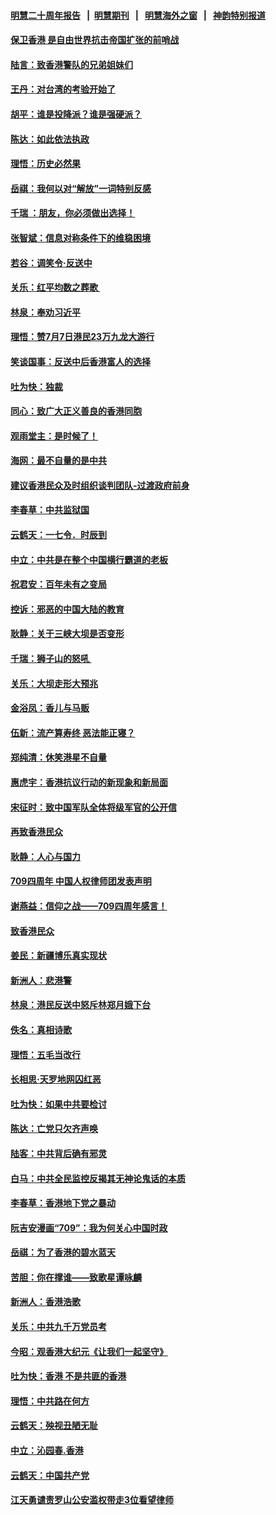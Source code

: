 #### [明慧二十周年报告](https://github.com/gfw-breaker/mh-reports/blob/master/README.md?t=07190218) &nbsp;&nbsp;|&nbsp;&nbsp;[明慧期刊](https://github.com/gfw-breaker/mh-qikan) &nbsp;&nbsp;|&nbsp;&nbsp; [明慧海外之窗](https://github.com/gfw-breaker/mh-news/blob/master/README.md?t=07190218) &nbsp;&nbsp;|&nbsp;&nbsp; [神韵特别报道](https://github.com/gfw-breaker/mh-news/blob/master/shenyun.md?t=07190218) 

#### [保卫香港 是自由世界抗击帝国扩张的前哨战](../pages/nsc993/n11393186.md?t=07190218) 

#### [陆言：致香港警队的兄弟姐妹们](../pages/nsc993/n11392281.md?t=07190218) 

#### [王丹：对台湾的考验开始了](../pages/nsc993/n11391258.md?t=07190218) 

#### [胡平：谁是投降派？谁是强硬派？](../pages/nsc993/n11391224.md?t=07190218) 

#### [陈达：如此依法执政](../pages/nsc993/n11388999.md?t=07190218) 

#### [理悟：历史必然果](../pages/nsc993/n11388741.md?t=07190218) 

#### [岳祺：我何以对“解放”一词特别反感](../pages/nsc993/n11385696.md?t=07190218) 

#### [千瑞 ：朋友，你必须做出选择！](../pages/nsc993/n11384949.md?t=07190218) 

#### [张智斌：信息对称条件下的维稳困境](../pages/nsc993/n11384812.md?t=07190218) 

#### [若谷：调笑令‧反送中](../pages/nsc993/n11383745.md?t=07190218) 

#### [关乐：红平均数之葬歌 ](../pages/nsc993/n11383498.md?t=07190218) 

#### [林泉：奉劝习近平](../pages/nsc993/n11383487.md?t=07190218) 

#### [理悟：赞7月7日港民23万九龙大游行](../pages/nsc993/n11383473.md?t=07190218) 

#### [笑谈国事：反送中后香港富人的选择](../pages/nsc993/n11382020.md?t=07190218) 

#### [吐为快：独裁](../pages/nsc993/n11382755.md?t=07190218) 

#### [同心：致广大正义善良的香港同胞](../pages/nsc993/n11382745.md?t=07190218) 

#### [观雨堂主：是时候了！](../pages/nsc993/n11382737.md?t=07190218) 

#### [海网：最不自量的是中共](../pages/nsc993/n11380440.md?t=07190218) 

#### [建议香港民众及时组织谈判团队-过渡政府前身](../pages/nsc993/n11379909.md?t=07190218) 

#### [李春草：中共监狱国](../pages/nsc993/n11378989.md?t=07190218) 

#### [云鹤天：一七令．时辰到](../pages/nsc993/n11379260.md?t=07190218) 

#### [中立：中共是在整个中国横行霸道的老板](../pages/nsc993/n11378382.md?t=07190218) 

#### [祝君安：百年未有之变局](../pages/nsc993/n11378376.md?t=07190218) 

#### [控诉：邪恶的中国大陆的教育](../pages/nsc993/n11378344.md?t=07190218) 

#### [耿静：关于三峡大坝是否变形](../pages/nsc993/n11375879.md?t=07190218) 

#### [千瑞：狮子山的怒吼 ](../pages/nsc993/n11375644.md?t=07190218) 

#### [关乐：大坝走形大预兆](../pages/nsc993/n11375629.md?t=07190218) 

#### [金浴凤：香儿与马贩](../pages/nsc993/n11375580.md?t=07190218) 

#### [伍新：流产算寿终  恶法能正寝？](../pages/nsc993/n11375581.md?t=07190218) 

#### [郑纯清：休笑港星不自量](../pages/nsc993/n11375555.md?t=07190218) 

#### [惠虎宇：香港抗议行动的新现象和新局面](../pages/nsc993/n11375501.md?t=07190218) 

#### [宋征时：致中国军队全体将级军官的公开信](../pages/nsc993/n11373354.md?t=07190218) 

#### [再致香港民众](../pages/nsc993/n11373870.md?t=07190218) 

#### [耿静：人心与国力](../pages/nsc993/n11373759.md?t=07190218) 

#### [709四周年 中国人权律师团发表声明](../pages/nsc993/n11373565.md?t=07190218) 

#### [谢燕益：信仰之战——709四周年感言！](../pages/nsc993/n11373388.md?t=07190218) 

#### [致香港民众](../pages/nsc993/n11373286.md?t=07190218) 

#### [姜民：新疆博乐真实现状](../pages/nsc993/n11371223.md?t=07190218) 

#### [新洲人：悲港警](../pages/nsc993/n11371174.md?t=07190218) 

#### [林泉：港民反送中怒斥林郑月娥下台](../pages/nsc993/n11370676.md?t=07190218) 

#### [佚名：真相诗歌](../pages/nsc993/n11370666.md?t=07190218) 

#### [理悟：五毛当改行](../pages/nsc993/n11369314.md?t=07190218) 

#### [长相思‧天罗地网囚红恶](../pages/nsc993/n11368444.md?t=07190218) 

#### [吐为快：如果中共要检讨](../pages/nsc993/n11368441.md?t=07190218) 

#### [陈达：亡党只欠齐声唤](../pages/nsc993/n11367838.md?t=07190218) 

#### [陆客：中共背后确有邪灵](../pages/nsc993/n11365263.md?t=07190218) 

#### [白马：中共全民监控反揭其无神论鬼话的本质](../pages/nsc993/n11365236.md?t=07190218) 

#### [李春草：香港地下党之暴动](../pages/nsc993/n11365210.md?t=07190218) 

#### [阮吉安漫画“709”：我为何关心中国时政](../pages/nsc993/n11362127.md?t=07190218) 

#### [岳祺：为了香港的碧水蓝天](../pages/nsc993/n11362627.md?t=07190218) 

#### [苦胆：你在撑谁——致歌星谭咏麟](../pages/nsc993/n11361348.md?t=07190218) 

#### [新洲人：香港浩歌](../pages/nsc993/n11361334.md?t=07190218) 

#### [关乐：中共九千万党员考](../pages/nsc993/n11361304.md?t=07190218) 

#### [今昭：观香港大纪元《让我们一起坚守》](../pages/nsc993/n11361244.md?t=07190218) 

#### [吐为快：香港  不是共匪的香港](../pages/nsc993/n11360918.md?t=07190218) 

#### [理悟：中共路在何方](../pages/nsc993/n11360509.md?t=07190218) 

#### [云鹤天：殃视丑陋无耻](../pages/nsc993/n11358872.md?t=07190218) 

#### [中立：沁园春.香港](../pages/nsc993/n11358843.md?t=07190218) 

#### [云鹤天：中国共产党](../pages/nsc993/n11356465.md?t=07190218) 

#### [江天勇谴责罗山公安滥权带走3位看望律师](../pages/nsc993/n11356042.md?t=07190218) 

